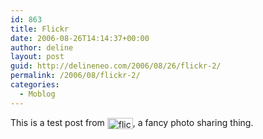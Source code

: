 ```yaml
---
id: 863
title: Flickr
date: 2006-08-26T14:14:37+00:00
author: deline
layout: post
guid: http://delineneo.com/2006/08/26/flickr-2/
permalink: /2006/08/flickr-2/
categories:
  - Moblog
---
```

This is a test post from [<img alt="flickr" src="http://www.flickr.com/images/flickr_logo_blog.gif" width="41" height="18" border="0" align="absmiddle" />](http://www.flickr.com/r/testpost), a fancy photo sharing thing.
